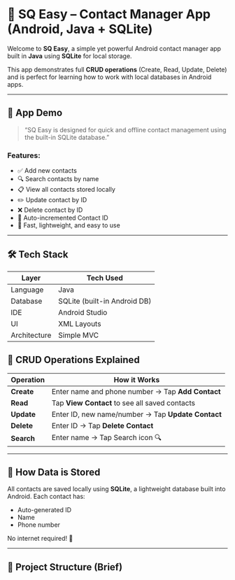# 📇 SQ Easy – Contact Manager App (Android, Java + SQLite)

Welcome to **SQ Easy**, a simple yet powerful Android contact manager app built in **Java** using **SQLite** for local storage.

This app demonstrates full **CRUD operations** (Create, Read, Update, Delete) and is perfect for learning how to work with local databases in Android apps.

---

## 🎥 App Demo

> “SQ Easy is designed for quick and offline contact management using the built-in SQLite database.”

### Features:
- ✅ Add new contacts
- 🔍 Search contacts by name
- 📋 View all contacts stored locally
- ✏️ Update contact by ID
- ❌ Delete contact by ID
- 🔢 Auto-incremented Contact ID
- 🚀 Fast, lightweight, and easy to use

---

## 🛠️ Tech Stack

| Layer         | Tech Used       |
|---------------|------------------|
| Language      | Java             |
| Database      | SQLite (built-in Android DB) |
| IDE           | Android Studio   |
| UI            | XML Layouts      |
| Architecture  | Simple MVC       |

## 🧪 CRUD Operations Explained

| Operation | How it Works |
|----------|---------------|
| **Create** | Enter name and phone number → Tap **Add Contact** |
| **Read**   | Tap **View Contact** to see all saved contacts |
| **Update** | Enter ID, new name/number → Tap **Update Contact** |
| **Delete** | Enter ID → Tap **Delete Contact** |
| **Search** | Enter name → Tap Search icon 🔍 |

---

## 💾 How Data is Stored

All contacts are saved locally using **SQLite**, a lightweight database built into Android. Each contact has:
- Auto-generated ID
- Name
- Phone number

No internet required! 🔌

---

## 📂 Project Structure (Brief)

